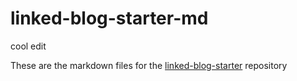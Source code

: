 # linked-blog-starter-md

cool edit 

These are the markdown files for the [linked-blog-starter](https://github.com/matthewwong525/linked-blog-starter) repository
